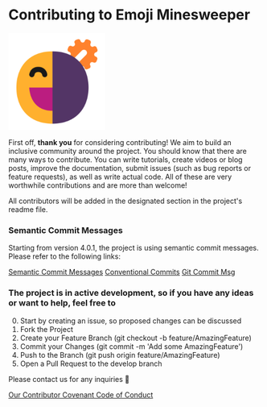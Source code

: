 # Contributing to Emoji Minesweeper

![Logo small](./assets/android-chrome-192x192.png)

First off, **thank you** for considering contributing! We aim to build an
inclusive community around the project. You should know that there
are many ways to contribute. You can write tutorials, create videos or blog posts,
improve the documentation, submit issues (such as bug reports or feature requests), as well as write actual code.
All of these are very worthwhile contributions and are more than welcome!

All contributors will be added in the designated section in the project's readme file.

### Semantic Commit Messages

Starting from version 4.0.1, the project is using semantic commit messages. Please refer to the following links:

[Semantic Commit Messages](https://sparkbox.com/foundry/semantic_commit_messages)
[Conventional Commits](https://www.conventionalcommits.org/en/v1.0.0/)
[Git Commit Msg](http://karma-runner.github.io/1.0/dev/git-commit-msg.html)

### The project is in active development, so if you have any ideas or want to help, feel free to

0. Start by creating an issue, so proposed changes can be discussed
1. Fork the Project
2. Create your Feature Branch (git checkout -b feature/AmazingFeature)
3. Commit your Changes (git commit -m 'Add some AmazingFeature')
4. Push to the Branch (git push origin feature/AmazingFeature)
5. Open a Pull Request to the develop branch

Please contact us for any inquiries 🙂

[Our Contributor Covenant Code of Conduct](https://github.com/michaelkolesidis/emoji-minesweeper/blob/main/CODE_OF_CONDUCT.md)
